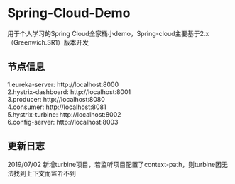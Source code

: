 # Spring-Cloud-Demo
用于个人学习的Spring Cloud全家桶小demo，Spring-cloud主要基于2.x（Greenwich.SR1）版本开发

## 节点信息
1.eureka-server: http://localhost:8000  
2.hystrix-dashboard: http://localhost:8001  
3.producer: http://localhost:8080  
4.consumer: http://localhost:8081  
5.hystrix-turbine: http://localhost:8002  
6.config-server: http://localhost:8003 

## 更新日志
2019/07/02 新增turbine项目，若监听项目配置了context-path，则turbine因无法找到上下文而监听不到

